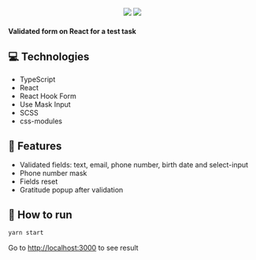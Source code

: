 <p align="center">
  <img style={{width: 400px}} src="https://user-images.githubusercontent.com/79412122/224561402-c55b41d4-a7b0-4466-993d-bf0ad0906e4f.png">
  <img src="https://user-images.githubusercontent.com/79412122/224561441-6e23723c-4a25-4c48-95a7-8e8dac4f3448.png">
</p>

#### Validated form on React for a test task

## 💻 Technologies

* TypeScript
* React
* React Hook Form
* Use Mask Input
* SCSS
* css-modules

## 🚀 Features

* Validated fields: text, email, phone number, birth date and select-input
* Phone number mask
* Fields reset
* Gratitude popup after validation

## 🤖 How to run

```bash
yarn start
```

Go to [http://localhost:3000](http://localhost:3000) to see result
